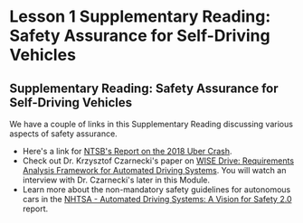 # Lesson 1 Supplementary Reading: Safety Assurance for Self-Driving Vehicles

## Supplementary Reading: Safety Assurance for Self-Driving Vehicles

We have a couple of links in this Supplementary Reading discussing various aspects of safety assurance. 

- Here's a link for [NTSB's Report on the 2018 Uber Crash](https://www.ntsb.gov/investigations/AccidentReports/Reports/HAR1903.pdf). 
- Check out Dr. Krzysztof Czarnecki's paper on [WISE Drive: Requirements Analysis Framework for Automated Driving Systems](https://uwaterloo.ca/waterloo-intelligent-systems-engineering-lab/projects/wise-drive-requirements-analysis-framework-automated-driving). You will watch an interview with Dr. Czarnecki's later in this Module. 
- Learn more about the non-mandatory safety guidelines for autonomous cars in the [NHTSA - Automated Driving Systems: A Vision for Safety 2.0](https://www.nhtsa.gov/sites/nhtsa.dot.gov/files/documents/13069a-ads2.0_090617_v9a_tag.pdf) report. 
